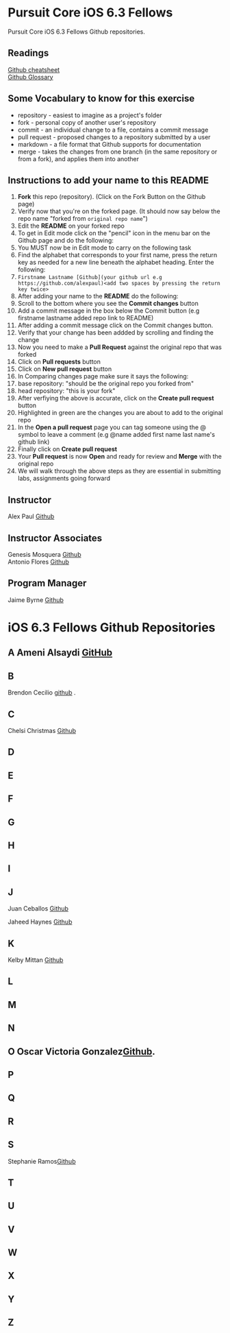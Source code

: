 # Pursuit Core iOS 6.3 Fellows

Pursuit Core iOS 6.3 Fellows Github repositories.

## Readings 

[Github cheatsheet](https://education.github.com/git-cheat-sheet-education.pdf)  
[Github Glossary](https://help.github.com/en/articles/github-glossary)

## Some Vocabulary to know for this exercise 

* repository - easiest to imagine as a project's folder  
* fork - personal copy of another user's repository  
* commit - an individual change to a file, contains a commit message  
* pull request - proposed changes to a repository submitted by a user  
* markdown -  a file format that Github supports for documentation  
* merge - takes the changes from one branch (in the same repository or from a fork), and applies them into another


## Instructions to add your name to this README

1. **Fork** this repo (repository). (Click on the Fork Button on the Github page)
1. Verify now that you're on the forked page. (It should now say below the repo name "forked from ```original repo name```")
1. Edit the **README** on your forked repo
1. To get in Edit mode click on the "pencil" icon in the menu bar on the Github page and do the following: 
1. You MUST now be in Edit mode to carry on the following task
1. Find the alphabet that corresponds to your first name, press the return key as needed for a new line beneath the alphabet heading. Enter the following: 
1. ```Firstname Lastname [Github](your github url e.g https://github.com/alexpaul)<add two spaces by pressing the return key twice>```
1. After adding your name to the **README** do the following: 
1. Scroll to the bottom where you see the **Commit changes** button
1. Add a commit message in the box below the Commit button (e.g firstname lastname added repo link to README)
1. After adding a commit message click on the Commit changes button.
1. Verify that your change has been addded by scrolling and finding the change
1. Now you need to make a **Pull Request** against the original repo that was forked
1. Click on **Pull requests** button
1. Click on **New pull request** button
1. In Comparing changes page make sure it says the following: 
1. base repository: "should be the original repo you forked from"
1. head repository: "this is your fork" 
1. After verfiying the above is accurate, click on the **Create pull request** button
1. Highlighted in green are the changes you are about to add to the original repo
1. In the **Open a pull request** page you can tag someone using the @ symbol to leave a comment (e.g @name added first name last name's github link) 
1. Finally click on **Create pull request**
1. Your **Pull request** is now **Open** and ready for review and **Merge** with the original repo
1. We will walk through the above steps as they are essential in submitting labs, assignments going forward

## Instructor 

Alex Paul [Github](https://github.com/alexpaul)  

## Instructor Associates 
Genesis Mosquera [Github](https://github.com/GMosquera1)   
Antonio Flores [Github](https://github.com/AntonioFlores1)  

## Program Manager 
Jaime Byrne [Github](https://github.com/Jamiestrutzbyrne)  

# iOS 6.3 Fellows Github Repositories

## A Ameni Alsaydi [GitHub](https://github.com/AmeniAlsaydi) 



## B 

Brendon Cecilio [github](https://github.com/bcecilio) . 

## C
Chelsi Christmas [Github](https://github.com/chelsichristmas)



## D

## E 

## F

## G 

## H 

## I 

## J
Juan Ceballos [Github](https://github.com/Juan-Ceballos) 

Jaheed Haynes [Github](https://github.com/jaheedhaynes)
## K 
Kelby Mittan [Github](https://github.com/kelby-mittan)


## L

## M 

## N

## O  Oscar Victoria Gonzalez[Github](https://github.com/oscarvictoria). 

## P 

## Q
 
## R  
 
## S 
Stephanie Ramos[Github](https://github.com/Stephanie-Ramos)



## T 

## U

## V

## W

## X

## Y

## Z

